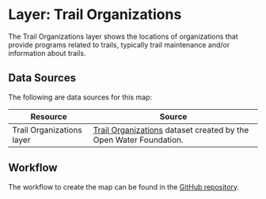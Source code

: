 # Layer: Trail Organizations #

The Trail Organizations layer shows the locations of organizations
that provide programs related to trails,
typically trail maintenance and/or information about trails.

## Data Sources ##

The following are data sources for this map:

| **Resource** | **Source** |
| -- | -- |
| Trail Organizations layer | [Trail Organizations](https://data.openwaterfoundation.org/state/co/owf/trail-orgs/) dataset created by the Open Water Foundation. |

## Workflow ##

The workflow to create the map can be found in the [GitHub repository](https://github.com/OpenWaterFoundation/owf-infomapper-co-boulder/tree/master/workflow/BasinEntities/Recreation-Trails).
